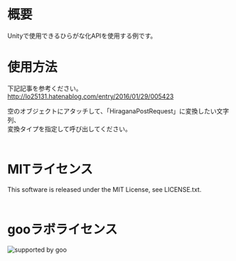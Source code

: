 # 概要
Unityで使用できるひらがな化APIを使用する例です。
　　
# 使用方法

下記記事を参考ください。  
http://lo25131.hatenablog.com/entry/2016/01/29/005423

空のオブジェクトにアタッチして、「HiraganaPostRequest」に変換したい文字列、  
変換タイプを指定して呼び出してください。  
　　
# MITライセンス  
This software is released under the MIT License, see LICENSE.txt.  
　　
  
# gooラボライセンス  

![supported by goo](http://u.xgoo.jp/img/sgoo.png "supported by goo")

